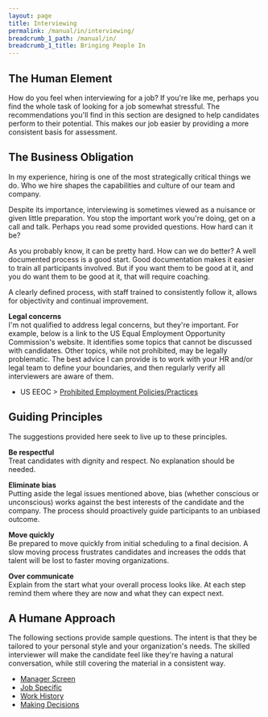 ```yaml
---
layout: page
title: Interviewing
permalink: /manual/in/interviewing/
breadcrumb_1_path: /manual/in/
breadcrumb_1_title: Bringing People In
---
```


## The Human Element
How do you feel when interviewing for a job? If you're like me, perhaps you 
find the whole task of looking for a job somewhat stressful. The 
recommendations you'll find in this section are designed to help candidates 
perform to their potential. This makes our job easier by providing a more 
consistent basis for assessment.

## The Business Obligation
In my experience, hiring is one of the most strategically critical things we
do. Who we hire shapes the capabilities and culture of our team and company.

Despite its importance, interviewing is sometimes viewed as a nuisance or 
given little preparation. You stop the important work you're doing, get on a 
call and talk. Perhaps you read some provided questions. How hard can it be?

As you probably know, it can be pretty hard. How can we do better? A well 
documented process is a good start. Good documentation makes it easier to train 
all participants involved. But if you want them to be good at it, and you do 
want them to be good at it, that will require coaching. 

A clearly defined process, with staff trained to consistently follow it, allows 
for objectivity and continual improvement.
 
**Legal concerns**  
I'm not qualified to address legal concerns, but they're important. For 
example, below is a link to the US Equal Employment Opportunity 
Commission's website. It identifies some topics that cannot be discussed with 
candidates. Other topics, while not prohibited, may be legally problematic. The 
best advice I can provide is to work with your HR and/or legal team to define 
your boundaries, and then regularly verify all interviewers are aware of them. 
* US EEOC > [Prohibited Employment Policies/Practices](https://www.eeoc.gov/prohibited-employment-policiespractices)


## Guiding Principles
The suggestions provided here seek to live up to these principles.

**Be respectful**  
Treat candidates with dignity and respect. No explanation should
be needed.

**Eliminate bias**  
Putting aside the legal issues mentioned above, bias (whether conscious or 
unconscious) works against the best interests of the candidate and the company. 
The process should proactively guide participants to an unbiased outcome.

**Move quickly**  
Be prepared to move quickly from initial scheduling to a final decision. A 
slow moving process frustrates candidates and increases the odds that talent 
will be lost to faster moving organizations.

**Over communicate**  
Explain from the start what your overall process looks like. At each step 
remind them where they are now and what they can expect next.

## A Humane Approach
The following sections provide sample questions. The intent is that they be
tailored to your personal style and your organization's needs. The skilled
interviewer will make the candidate feel like they're having a natural 
conversation, while still covering the material in a consistent way.

  * [Manager Screen](/manual/in/screen/)
  * [Job Specific]()
  * [Work History]()
  * [Making Decisions]()

